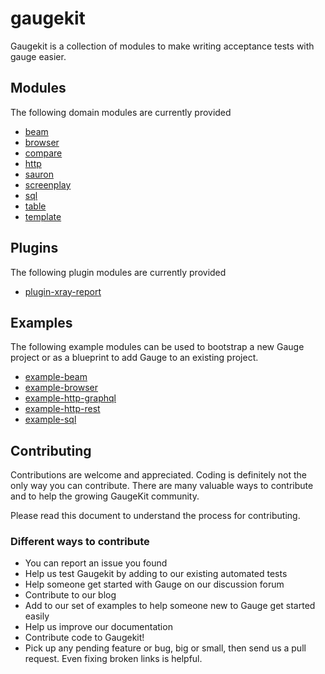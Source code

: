 # gaugekit
Gaugekit is a collection of modules to make writing acceptance tests with gauge easier.

## Modules
The following domain modules are currently provided

- [beam](./beam)
- [browser](./browser)
- [compare](./compare)
- [http](./http)
- [sauron](./sauron)
- [screenplay](./screenplay)
- [sql](./sql)
- [table](./table)
- [template](./template)

## Plugins
The following plugin modules are currently provided

- [plugin-xray-report](./plugin/xray-report)

## Examples
The following example modules can be used to bootstrap a new Gauge project or as a blueprint to add Gauge to an existing project.

- [example-beam](./example/example-beam)
- [example-browser](./example/example-browser)
- [example-http-graphql](./example/example-http-graphql)
- [example-http-rest](./example/example-http-rest)
- [example-sql](./example/example-sql)

## Contributing
Contributions are welcome and appreciated. Coding is definitely not the only way you can contribute. 
There are many valuable ways to contribute and to help the growing GaugeKit community.

Please read this document to understand the process for contributing.

### Different ways to contribute
* You can report an issue you found
* Help us test Gaugekit by adding to our existing automated tests
* Help someone get started with Gauge on our discussion forum
* Contribute to our blog
* Add to our set of examples to help someone new to Gauge get started easily
* Help us improve our documentation
* Contribute code to Gaugekit!
* Pick up any pending feature or bug, big or small, then send us a pull request. Even fixing broken links is helpful.
